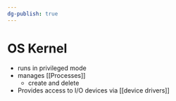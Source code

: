 ```yaml
---
dg-publish: true
---
```

# OS Kernel
* runs in privileged mode
* manages [[Processes]]
	* create and delete
* Provides access to I/O devices via [[device drivers]]